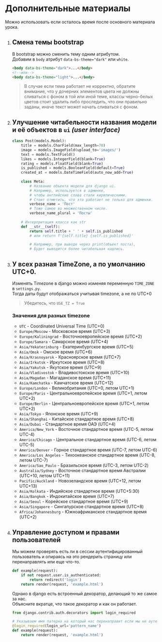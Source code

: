 # Дополнительные материалы
Можно использовать если осталось время после основного материала урока.

1. ## Смена темы bootstrap
    В bootstrap можно сменить тему одним атрибутом. <br>
    Добавим в `body` атрибут `data-bs-theme="dark"` или `white`.
    ```html
    <body data-bs-theme="dark">...</body>
    <!--или-->
    <body data-bs-theme="light">...</body>
    ```
    > В случае если тема работает не корректно, обратите внимание, что у дочерних элементов цвета 
    не должны сливаться с фоном в той или иной теме, классы 
    черно-белых цветов стоит удалить либо проследить, что они правильно заданы, 
    иначе текст может начать сливаться с фоном.

2. ## Улучшение читабельности названия модели и её объектов в `ui` _(user interface)_
    ```python
    class Post(models.Model):
        title = models.CharField(max_length=70)
        image = models.ImageField(upload_to='images/')
        text = models.TextField()
        likes = models.IntegerField(blank=True)
        rating = models.FloatField(blank=True)
        is_published = models.BooleanField(default=True)
        created_at = models.DateTimeField(auto_now_add=True)
        
        class Meta:
            # Название объекта модели для django ui.
            # Например, используется в админке, 
            # чтобы английские слова стали кирилическими.
            # Стоит отметить, что это работает не только для админки. 
            verbose_name = 'Пост' 
            # Тоже самое во множественном числе.
            verbose_name_plural = 'Посты'
        
        # Интерпритация класса как str
        def __str__(self):
            return self.title + ' ' + self.is_published  
            # или return f'{self.title} {self.is_published}' 
    
            # Например, при выводе через print(объект поста),
            # Будет выводится более читабельная надпись.
    ```
3. ## У всех разная TimeZone, а по умолчанию UTC+0.
   Изменять Timezone в django можно изменяя переменную `TIME_ZONE` в `settings.py`.<br>
   Тогда даты будут отображаться учитывая timezone, а не по UTC+0
   > Убедитесь, что `USE_TZ = True`

   ### Значения для разных timezone
   * `UTC` - Coordinated Universal Time (UTC+0)
   * `Europe/Moscow` - Московское время (UTC+3)
   * `Europe/Kaliningrad` - Восточноевропейское время (UTC+2)
   * `Europe/Samara` - Самарское время (UTC+4)
   * `Asia/Yekaterinburg` - Екатеринбургское время (UTC+5)
   * `Asia/Omsk` - Омское время (UTC+6)
   * `Asia/Krasnoyarsk` - Красноярское время (UTC+7)
   * `Asia/Irkutsk` - Иркутское время (UTC+8)
   * `Asia/Yakutsk` - Якутское время (UTC+9)
   * `Asia/Vladivostok` - Владивостокское время (UTC+10)
   * `Asia/Magadan` - Магаданское время (UTC+11)
   * `Asia/Kamchatka` - Камчатское время (UTC+12)
   * `Europe/London` - Великобритания (UTC+0, летом UTC+1)
   * `Europe/Paris` - Центральноевропейское время (UTC+1, летом UTC+2)
   * `Europe/Berlin` - Центральноевропейское время (UTC+1, летом UTC+2)
   * `Asia/Tokyo` - Японское время (UTC+9)
   * `Asia/Shanghai` - Китайское стандартное время (UTC+8)
   * `Asia/Dubai` - Стандартное время ОАЭ (UTC+4)
   * `America/New_York` - Восточное стандартное время (UTC-5, летом UTC-4)
   * `America/Chicago` - Центральное стандартное время (UTC-6, летом UTC-5)
   * `America/Denver` - Горное стандартное время (UTC-7, летом UTC-6)
   * `America/Los_Angeles` - Тихоокеанское стандартное время (UTC-8, летом UTC-7)
   * `America/Sao_Paulo` - Бразильское время (UTC-3, летом UTC-2)
   * `Australia/Sydney` - Восточное стандартное время Австралии (UTC+10, летом UTC+11)
   * `Pacific/Auckland` - Новозеландское время (UTC+12, летом UTC+13)
   * `Asia/Kolkata` - Индийское стандартное время (UTC+5:30)
   * `Asia/Bangkok` - Индокитайское время (UTC+7)
   * `Asia/Seoul` - Корейское стандартное время (UTC+9)
   * `Asia/Singapore` - Сингапурское стандартное время (UTC+8)
   * `Africa/Johannesburg` - Южноафриканское стандартное время (UTC+2)
   
4. ## Управление доступом и правами пользователей
   Мы можем проверять есть ли в сессии аутентифицированный пользователь и опираясь на
   это рендерить страницу или перенаправлять или еще что-то.
   
   ```python
   def example(request):                        
       if not request.user.is_authenticated:
           return redirect('login')
       return render(request, 'example.html')
   ```
   
   Однако в django есть встроенный декоратор, делающий то же самое за нас.<br>
   Объясните вкратце, что такое декоратор и как он работает.
   ```python
   from django.contrib.auth.decorators import login_required
   
   # Указываем имя патерна на который нас перенаправит если мы не аутентифицированы.
   @login_required(login_url='pattern_name')
   def example(request):
       return render(request, 'example.html')
   ```